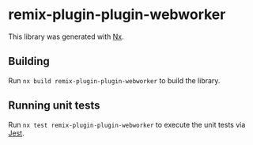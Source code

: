 # remix-plugin-plugin-webworker

This library was generated with [Nx](https://nx.dev).

## Building

Run `nx build remix-plugin-plugin-webworker` to build the library.

## Running unit tests

Run `nx test remix-plugin-plugin-webworker` to execute the unit tests via [Jest](https://jestjs.io).
